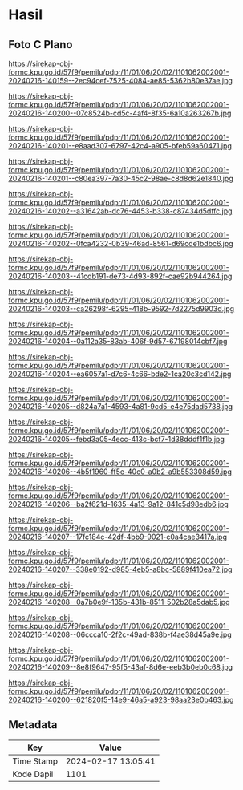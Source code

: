 # Hasil

## Foto C Plano

https://sirekap-obj-formc.kpu.go.id/57f9/pemilu/pdpr/11/01/06/20/02/1101062002001-20240216-140159--2ec94cef-7525-4084-ae85-5362b80e37ae.jpg

https://sirekap-obj-formc.kpu.go.id/57f9/pemilu/pdpr/11/01/06/20/02/1101062002001-20240216-140200--07c8524b-cd5c-4af4-8f35-6a10a263267b.jpg

https://sirekap-obj-formc.kpu.go.id/57f9/pemilu/pdpr/11/01/06/20/02/1101062002001-20240216-140201--e8aad307-6797-42c4-a905-bfeb59a60471.jpg

https://sirekap-obj-formc.kpu.go.id/57f9/pemilu/pdpr/11/01/06/20/02/1101062002001-20240216-140201--c80ea397-7a30-45c2-98ae-c8d8d62e1840.jpg

https://sirekap-obj-formc.kpu.go.id/57f9/pemilu/pdpr/11/01/06/20/02/1101062002001-20240216-140202--a31642ab-dc76-4453-b338-c87434d5dffc.jpg

https://sirekap-obj-formc.kpu.go.id/57f9/pemilu/pdpr/11/01/06/20/02/1101062002001-20240216-140202--0fca4232-0b39-46ad-8561-d69cde1bdbc6.jpg

https://sirekap-obj-formc.kpu.go.id/57f9/pemilu/pdpr/11/01/06/20/02/1101062002001-20240216-140203--41cdb191-de73-4d93-892f-cae92b944264.jpg

https://sirekap-obj-formc.kpu.go.id/57f9/pemilu/pdpr/11/01/06/20/02/1101062002001-20240216-140203--ca26298f-6295-418b-9592-7d2275d9903d.jpg

https://sirekap-obj-formc.kpu.go.id/57f9/pemilu/pdpr/11/01/06/20/02/1101062002001-20240216-140204--0a112a35-83ab-406f-9d57-67198014cbf7.jpg

https://sirekap-obj-formc.kpu.go.id/57f9/pemilu/pdpr/11/01/06/20/02/1101062002001-20240216-140204--ea6057a1-d7c6-4c66-bde2-1ca20c3cd142.jpg

https://sirekap-obj-formc.kpu.go.id/57f9/pemilu/pdpr/11/01/06/20/02/1101062002001-20240216-140205--d824a7a1-4593-4a81-9cd5-e4e75dad5738.jpg

https://sirekap-obj-formc.kpu.go.id/57f9/pemilu/pdpr/11/01/06/20/02/1101062002001-20240216-140205--febd3a05-4ecc-413c-bcf7-1d38dddf1f1b.jpg

https://sirekap-obj-formc.kpu.go.id/57f9/pemilu/pdpr/11/01/06/20/02/1101062002001-20240216-140206--4b5f1960-ff5e-40c0-a0b2-a9b553308d59.jpg

https://sirekap-obj-formc.kpu.go.id/57f9/pemilu/pdpr/11/01/06/20/02/1101062002001-20240216-140206--ba2f621d-1635-4a13-9a12-841c5d98edb6.jpg

https://sirekap-obj-formc.kpu.go.id/57f9/pemilu/pdpr/11/01/06/20/02/1101062002001-20240216-140207--17fc184c-42df-4bb9-9021-c0a4cae3417a.jpg

https://sirekap-obj-formc.kpu.go.id/57f9/pemilu/pdpr/11/01/06/20/02/1101062002001-20240216-140207--338e0192-d985-4eb5-a8bc-5889f410ea72.jpg

https://sirekap-obj-formc.kpu.go.id/57f9/pemilu/pdpr/11/01/06/20/02/1101062002001-20240216-140208--0a7b0e9f-135b-431b-8511-502b28a5dab5.jpg

https://sirekap-obj-formc.kpu.go.id/57f9/pemilu/pdpr/11/01/06/20/02/1101062002001-20240216-140208--06ccca10-2f2c-49ad-838b-f4ae38d45a9e.jpg

https://sirekap-obj-formc.kpu.go.id/57f9/pemilu/pdpr/11/01/06/20/02/1101062002001-20240216-140209--8e8f9647-95f5-43af-8d6e-eeb3b0eb0c68.jpg

https://sirekap-obj-formc.kpu.go.id/57f9/pemilu/pdpr/11/01/06/20/02/1101062002001-20240216-140200--621820f5-14e9-46a5-a923-98aa23e0b463.jpg


## Metadata

| Key        | Value               |
| ---------- | ------------------- |
| Time Stamp | 2024-02-17 13:05:41 |
| Kode Dapil | 1101                |



